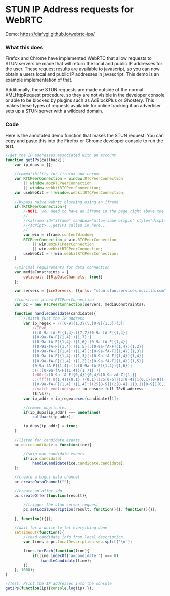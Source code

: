 # STUN IP Address requests for WebRTC

Demo: https://diafygi.github.io/webrtc-ips/

### What this does

Firefox and Chrome have implemented WebRTC that allow requests to STUN servers be made that will return the local and public IP addresses for the user. These request results are available to javascript, so you can now obtain a users local and public IP addresses in javascript. This demo is an example implementation of that.

Additionally, these STUN requests are made outside of the normal XMLHttpRequest procedure, so they are not visible in the developer console or able to be blocked by plugins such as AdBlockPlus or Ghostery. This makes these types of requests available for online tracking if an advertiser sets up a STUN server with a wildcard domain.

### Code

Here is the annotated demo function that makes the STUN request. You can copy and paste this into the Firefox or Chrome developer console to run the test.

```javascript
//get the IP addresses associated with an account
function getIPs(callback){
    var ip_dups = {};

    //compatibility for firefox and chrome
    var RTCPeerConnection = window.RTCPeerConnection
        || window.mozRTCPeerConnection
        || window.webkitRTCPeerConnection;
    var useWebKit = !!window.webkitRTCPeerConnection;

    //bypass naive webrtc blocking using an iframe
    if(!RTCPeerConnection){
        //NOTE: you need to have an iframe in the page right above the script tag
        //
        //<iframe id="iframe" sandbox="allow-same-origin" style="display: none"></iframe>
        //<script>...getIPs called in here...
        //
        var win = iframe.contentWindow;
        RTCPeerConnection = win.RTCPeerConnection
            || win.mozRTCPeerConnection
            || win.webkitRTCPeerConnection;
        useWebKit = !!win.webkitRTCPeerConnection;
    }

    //minimal requirements for data connection
    var mediaConstraints = {
        optional: [{RtpDataChannels: true}]
    };

    var servers = {iceServers: [{urls: "stun:stun.services.mozilla.com"}]};

    //construct a new RTCPeerConnection
    var pc = new RTCPeerConnection(servers, mediaConstraints);

    function handleCandidate(candidate){
        //match just the IP address
        var ip_regex = /([0-9]{1,3}(\.[0-9]{1,3}){3}|
            //IPv6
            (([0-9a-fA-F]{1,4}:){7,7}[0-9a-fA-F]{1,4}|
            ([0-9a-fA-F]{1,4}:){1,7}:|
            ([0-9a-fA-F]{1,4}:){1,6}:[0-9a-fA-F]{1,4}|
            ([0-9a-fA-F]{1,4}:){1,5}(:[0-9a-fA-F]{1,4}){1,2}|
            ([0-9a-fA-F]{1,4}:){1,4}(:[0-9a-fA-F]{1,4}){1,3}|
            ([0-9a-fA-F]{1,4}:){1,3}(:[0-9a-fA-F]{1,4}){1,4}|
            ([0-9a-fA-F]{1,4}:){1,2}(:[0-9a-fA-F]{1,4}){1,5}|
            [0-9a-fA-F]{1,4}:((:[0-9a-fA-F]{1,4}){1,6})|
            :((:[0-9a-fA-F]{1,4}){1,7}|:)|
            fe80:(:[0-9a-fA-F]{0,4}){0,4}%[0-9a-zA-Z]{1,}|
            ::(ffff(:0{1,4}){0,1}:){0,1}((25[0-5]|(2[0-4]|1{0,1}[0-9]){0,1}[0-9])\.){3,3}(25[0-5]|(2[0-4]|1{0,1}[0-9]){0,1}[0-9])|
            ([0-9a-fA-F]{1,4}:){1,4}:((25[0-5]|(2[0-4]|1{0,1}[0-9]){0,1}[0-9])\.){3,3}(25[0-5]|(2[0-4]|1{0,1}[0-9]){0,1}[0-9])))
            //match endline/space to ensure full IPv6 address
            ($|\s)/;
        var ip_addr = ip_regex.exec(candidate)[1];

        //remove duplicates
        if(ip_dups[ip_addr] === undefined)
            callback(ip_addr);

        ip_dups[ip_addr] = true;
    }

    //listen for candidate events
    pc.onicecandidate = function(ice){

        //skip non-candidate events
        if(ice.candidate)
            handleCandidate(ice.candidate.candidate);
    };

    //create a bogus data channel
    pc.createDataChannel("");

    //create an offer sdp
    pc.createOffer(function(result){

        //trigger the stun server request
        pc.setLocalDescription(result, function(){}, function(){});

    }, function(){});

    //wait for a while to let everything done
    setTimeout(function(){
        //read candidate info from local description
        var lines = pc.localDescription.sdp.split('\n');

        lines.forEach(function(line){
            if(line.indexOf('a=candidate:') === 0)
                handleCandidate(line);
        });
    }, 1000);
}

//Test: Print the IP addresses into the console
getIPs(function(ip){console.log(ip);});
```
